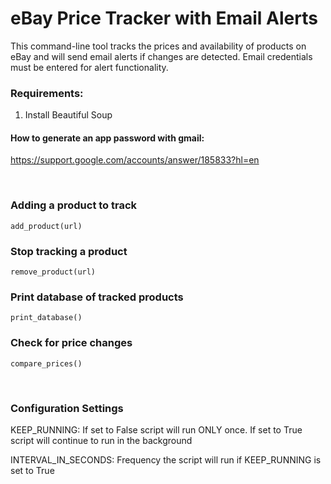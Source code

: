 # eBay Price Tracker with Email Alerts

This command-line tool tracks the prices and availability of products on eBay and will send email alerts if changes are detected. Email credentials must be entered for alert functionality.



### Requirements: 

1. Install Beautiful Soup


#### How to generate an app password with gmail:
<url>https://support.google.com/accounts/answer/185833?hl=en</url>

<br>

### Adding a product to track
<code>add_product(url)</code>


### Stop tracking a product
<code>remove_product(url)</code>


### Print database of tracked products
<code>print_database()</code>


### Check for price changes
<code>compare_prices()</code>

<br>

### Configuration Settings 

KEEP_RUNNING: If set to False script will run ONLY once. If set to True script will continue to run in the background

INTERVAL_IN_SECONDS: Frequency the script will run if KEEP_RUNNING is set to True


